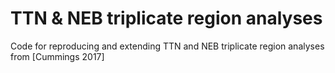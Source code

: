 # TTN & NEB triplicate region analyses

Code for reproducing and extending TTN and NEB triplicate region analyses from [Cummings 2017]
